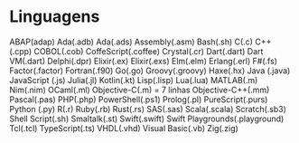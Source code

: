# Linguagens

ABAP(adap)
Ada(.adb)
Ada(.ads)
Assembly(.asm)
Bash(.sh)
C(.c)
C++ (.cpp)
COBOL(.cob)
CoffeScript(.coffee)
Crystal(.cr)
Dart(.dart)
Dart VM(.dart)
Delphi(.dpr)
Elixir(.ex)
Elixir(.exs)
Elm(.elm)
Erlang(.erl)
F#(.fs)
Factor(.factor)
Fortran(.f90)
Go(.go)
Groovy(.groovy)
Haxe(.hx)
Java (.java)
JavaScript (.js)
Julia(.jl)
Kotlin(.kt)
Lisp(.lisp)
Lua(.lua)
MATLAB(.m)
Nim(.nim)
OCaml(.ml)
Objective-C(.m) = 7 linhas
Objective-C++(.mm)
Pascal(.pas)
PHP(.php)
PowerShell(.ps1)
Prolog(.pl)
PureScript(.purs)
Python (.py)
R(.r)
Ruby(.rb)
Rust(.rs)
SAS(.sas)
Scala(.scala)
Scratch(.sb3)
Shell Script(.sh)
Smaltalk(.st)
Swift(.swift)
Swift Playgrounds(.playground)
Tcl(.tcl)
TypeScript(.ts)
VHDL(.vhd)
Visual Basic(.vb)
Zig(.zig)